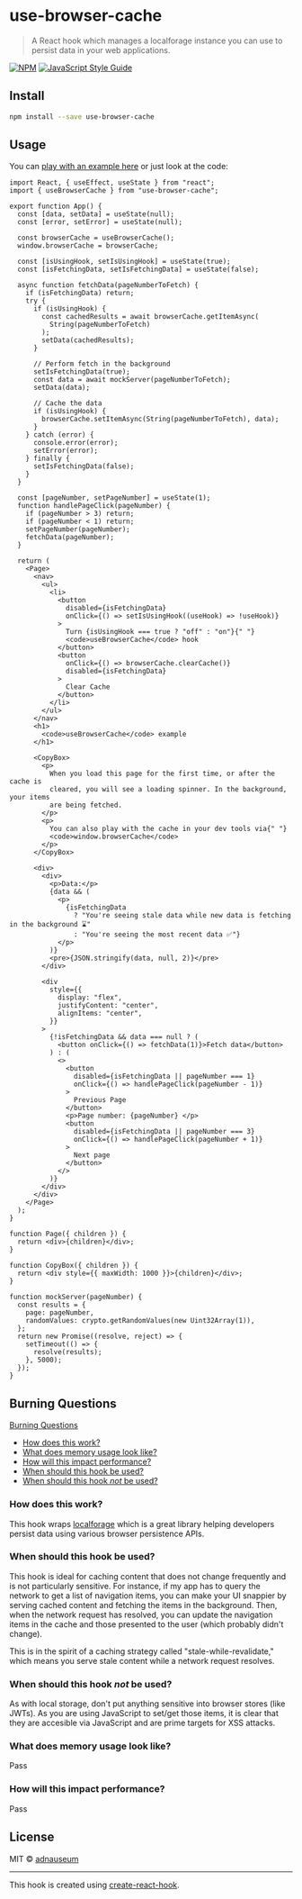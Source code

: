 # use-browser-cache

> A React hook which manages a localforage instance you can use to persist data in your web applications.

[![NPM](https://img.shields.io/npm/v/use-browser-cache.svg)](https://www.npmjs.com/package/@adnauseum/use-browser-cache) [![JavaScript Style Guide](https://img.shields.io/badge/code_style-standard-brightgreen.svg)](https://standardjs.com)

## Install

```bash
npm install --save use-browser-cache
```

## Usage

You can [play with an example here](https://adnauseum.github.io/use-browser-cache/) or just look at the code:

```tsx
import React, { useEffect, useState } from "react";
import { useBrowserCache } from "use-browser-cache";

export function App() {
  const [data, setData] = useState(null);
  const [error, setError] = useState(null);

  const browserCache = useBrowserCache();
  window.browserCache = browserCache;

  const [isUsingHook, setIsUsingHook] = useState(true);
  const [isFetchingData, setIsFetchingData] = useState(false);

  async function fetchData(pageNumberToFetch) {
    if (isFetchingData) return;
    try {
      if (isUsingHook) {
        const cachedResults = await browserCache.getItemAsync(
          String(pageNumberToFetch)
        );
        setData(cachedResults);
      }

      // Perform fetch in the background
      setIsFetchingData(true);
      const data = await mockServer(pageNumberToFetch);
      setData(data);

      // Cache the data
      if (isUsingHook) {
        browserCache.setItemAsync(String(pageNumberToFetch), data);
      }
    } catch (error) {
      console.error(error);
      setError(error);
    } finally {
      setIsFetchingData(false);
    }
  }

  const [pageNumber, setPageNumber] = useState(1);
  function handlePageClick(pageNumber) {
    if (pageNumber > 3) return;
    if (pageNumber < 1) return;
    setPageNumber(pageNumber);
    fetchData(pageNumber);
  }

  return (
    <Page>
      <nav>
        <ul>
          <li>
            <button
              disabled={isFetchingData}
              onClick={() => setIsUsingHook((useHook) => !useHook)}
            >
              Turn {isUsingHook === true ? "off" : "on"}{" "}
              <code>useBrowserCache</code> hook
            </button>
            <button
              onClick={() => browserCache.clearCache()}
              disabled={isFetchingData}
            >
              Clear Cache
            </button>
          </li>
        </ul>
      </nav>
      <h1>
        <code>useBrowserCache</code> example
      </h1>

      <CopyBox>
        <p>
          When you load this page for the first time, or after the cache is
          cleared, you will see a loading spinner. In the background, your items
          are being fetched.
        </p>
        <p>
          You can also play with the cache in your dev tools via{" "}
          <code>window.browserCache</code>
        </p>
      </CopyBox>

      <div>
        <div>
          <p>Data:</p>
          {data && (
            <p>
              {isFetchingData
                ? "You're seeing stale data while new data is fetching in the background ⌛"
                : "You're seeing the most recent data ✅"}
            </p>
          )}
          <pre>{JSON.stringify(data, null, 2)}</pre>
        </div>

        <div
          style={{
            display: "flex",
            justifyContent: "center",
            alignItems: "center",
          }}
        >
          {!isFetchingData && data === null ? (
            <button onClick={() => fetchData(1)}>Fetch data</button>
          ) : (
            <>
              <button
                disabled={isFetchingData || pageNumber === 1}
                onClick={() => handlePageClick(pageNumber - 1)}
              >
                Previous Page
              </button>
              <p>Page number: {pageNumber} </p>
              <button
                disabled={isFetchingData || pageNumber === 3}
                onClick={() => handlePageClick(pageNumber + 1)}
              >
                Next page
              </button>
            </>
          )}
        </div>
      </div>
    </Page>
  );
}

function Page({ children }) {
  return <div>{children}</div>;
}

function CopyBox({ children }) {
  return <div style={{ maxWidth: 1000 }}>{children}</div>;
}

function mockServer(pageNumber) {
  const results = {
    page: pageNumber,
    randomValues: crypto.getRandomValues(new Uint32Array(1)),
  };
  return new Promise((resolve, reject) => {
    setTimeout(() => {
      resolve(results);
    }, 5000);
  });
}
```

## Burning Questions

[Burning Questions](#burning-questions)

- [How does this work?](#how-does-this-work-)
- [What does memory usage look like?](#what-does-memory-usage-look-like-)
- [How will this impact performance?](#how-will-this-impact-performance-)
- [When should this hook be used?](#when-should-this-hook-be-used-)
- [When should this hook _not_ be used?](#when-should-this-hook--not--be-used-)

### How does this work?

This hook wraps [localforage](https://www.npmjs.com/package/localforage) which is a great library helping developers persist data using various browser persistence APIs.

### When should this hook be used?

This hook is ideal for caching content that does not change frequently and is not particularly sensitive. For instance, if my app has to query the network to get a list of navigation items, you can make your UI snappier by serving cached content and fetching the items in the background. Then, when the network request has resolved, you can update the navigation items in the cache and those presented to the user (which probably didn't change).

This is in the spirit of a caching strategy called "stale-while-revalidate," which means you serve stale content while a network request resolves.

### When should this hook _not_ be used?

As with local storage, don't put anything sensitive into browser stores (like JWTs). As you are using JavaScript to set/get those items, it is clear that they are accesible via JavaScript and are prime targets for XSS attacks.

### What does memory usage look like?

Pass

### How will this impact performance?

Pass

## License

MIT © [adnauseum](https://github.com/adnauseum)

---

This hook is created using [create-react-hook](https://github.com/hermanya/create-react-hook).
